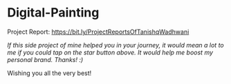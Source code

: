 # Digital-Painting

Project Report: https://bit.ly/ProjectReportsOfTanishqWadhwani<br>

<i>If this side project of mine helped you in your journey, it would mean a lot to me if you could tap on the star button above.
It would help me boost my personal brand.
Thanks! :) </i><br>

Wishing you all the very best!
